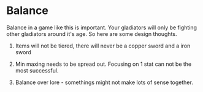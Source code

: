 # Balance

Balance in a game like this is important. Your gladiators will only be fighting other gladiators around it's age. So here are some design thoughts.

1. Items will not be tiered, there will never be a copper sword and a iron sword

2. Min maxing needs to be spread out. Focusing on 1 stat can not be the most successful.

3. Balance over lore - somethings might not make lots of sense together.